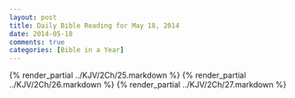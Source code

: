 ```yaml
---
layout: post
title: Daily Bible Reading for May 18, 2014
date: 2014-05-18
comments: true
categories: [Bible in a Year]
---
```

{% render_partial ../KJV/2Ch/25.markdown %}
{% render_partial ../KJV/2Ch/26.markdown %}
{% render_partial ../KJV/2Ch/27.markdown %}
